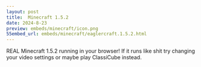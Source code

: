 ```yaml
---
layout: post
title:  Minecraft 1.5.2
date: 2024-8-23
preview: embeds/minecraft/icon.png
55embed_url: embeds/minecraft/eaglercraft.1.5.2.html
---
```

REAL Minecraft 1.5.2 running in your browser! If it runs like shit try changing your video settings or maybe play ClassiCube instead.